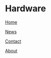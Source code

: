 # Hardware
<div class="topnav" id="myTopnav">

 <a href="home.html">Home</a>

 <a href="news.html">News</a>

 <a href="contact.html">Contact</a>

<a href="about.html">About</a>

</div>
